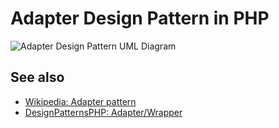 # Adapter Design Pattern in PHP

![Adapter Design Pattern UML Diagram](https://raw.githubusercontent.com/php-earth/PHP.earth/master/assets/images/oop/design-patterns/structural/adapter.png "Adapter Design Pattern UML Diagram")

## See also

* [Wikipedia: Adapter pattern](http://en.wikipedia.org/wiki/Adapter_pattern)
* [DesignPatternsPHP: Adapter/Wrapper](http://designpatternsphp.readthedocs.io/en/latest/Structural/Adapter/README.html)
